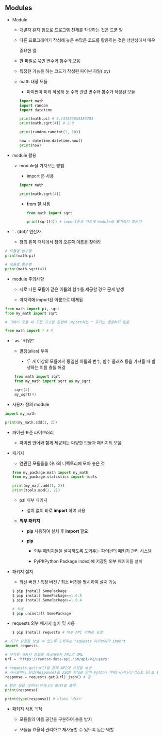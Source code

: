 ## Modules

- Module
  
  - 개발자 혼자 힘으로 프로그램 전체를 작성하는 것은 드문 일
  
  - 다른 프로그래머가 작성해 놓은 수많은 코드를 활용하는 것은 생산성에서 매우 
    
    중요한 일
  
  - 한 파일로 묶인 변수와 함수의 모음
  
  - 특정한 기능을 하는 코드가 작성된 파이썬 파일(.py)
  
  - math 내장 모듈
    
    - 파이썬이 미리 작성해 둔 수학 관련 변수와 함수가 작성된 모듈
    
    ```python
    import math
    import random
    import datetime
    
    print(math.pi) # 3.141592653589793
    print(math.sqrt(4)) # 2.0
    
    print(random.randint(1, 10)) 
    
    now = datetime.datetime.now()
    print(now)
    ```

- module 활용
  
  - module을 가져오는 방법
    
    - import 문 사용
    
    ```python
    import math
    
    print(math.sqrt(4))
    ```
    
    - from 절 사용
      
      ```python
      from math import sqrt
      
      print(sqrt(4)) # import문과 다르게 module을 표기하지 않는다
      ```

- ' . (dot)'   연산자
  
  - 점의 왼쪽 객체에서 점의 오른쪽 이름을 찾아라

```python
# 모듈명.변수명
print(math.pi)

# 모듈명.함수명
print(math.sqrt(4))
```

- module 주의사항
  
  - 서로 다른 모듈이 같은 이름의 함수를 제공할 경우 문제 발생
  
  - 마지막에 import된 이름으로 대체됨

```python
from math import pi, sqrt
from my_math import sqrt
```

```python
# 그래서 모듈 내 모든 요소를 한번에 import하는 * 표기는 권장하지 않음

from math import * # X
```

- ' as ' 키워드
  
  - 별칭(alias) 부여
    
    - 두 개 이상의 모듈에서 동일한 이름의 변수, 함수 클래스 등을 가져올 때 발생하는 이름 충돌 해결
  
  ```python
   from math import sqrt
   from my_math import sqrt as my_sqrt
  
   sqrt(4)
   my_sqrt(4)
  ```

- 사용자 정의 module 

```python
import my_math

print(my_math.add(1, 2))
```

- 파이썬 표준 라이브러리
  
  - 파이썬 언어와 함께 제공되는 다양한 모듈과 패키지의 모음

- 패키지
  
  - 연관된 모듈들을 하나의 디렉토리에 모아 놓은 것
  
  ```python
  from my_package.math import my_math
  from my_package.statistics import tools
  
  print(my_math.add(1, 2))
  print(tools.mod(1, 2))
  ```
  
  - psl 내부 패키지
    
    - 설치 없이 바로 **import** 하여 사용
  
  - **외부 패키지**
    
    - **pip** 사용하여 설치 후 **import** 필요
    
    - **pip**
      
      - 외부 패키지들을 설치하도록 도와주는 파이썬의 패키지 관리 시스템
      
      - PyPI(Python Package Index)에 저장된 외부 패키지들 설치

- 패키지 설치
  
  - 최선 버전 / 특정 버전 / 최소 버전을 명시하여 설치 가능
  
  ```python
  $ pip install SomePackage
  $ pip install SomePackage==1.0.5
  $ pip install SomePackage>=1.0.4
  
  # 삭제
  $ pip uninstall SomePackage
  ```

- requests  외부 패키지 설치 및 사용
  
  ```python
  $ pip install requests # 외부 API 서버로 요청
  ```

```python
# HTTP 요청을 보낼 수 있도록 도와주는 requests 라이브러리 import
import requests

# 무작위 사용자 정보를 제공해주는 API의 URL
url = 'https://random-data-api.com/api/v2/users'

# requests.get(url)을 통해 API에 요청을 보냄 
# 서버로부터 응답(Response)을 JSON 형태로 받아 Python 객체(딕셔너리/리스트 등)로 변환
response = requests.get(url).json() # 중

# 받은 응답 데이터(딕셔너리 형태)를 출력
print(response)

print(type(response)) # class 'dict'
```



- 패키지 사용 목적
  
  - 모듈들의 이름 공간을 구분하여 충돌 방지
  
  - 모듈들 효율적 관리하고 재사용할 수 있도록 돕는 역할
